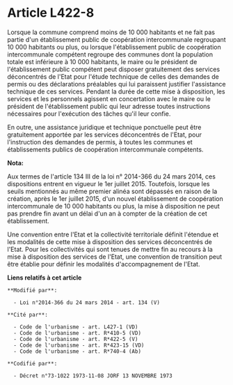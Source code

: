 # Article L422-8

Lorsque la commune comprend moins de 10 000 habitants                     et ne fait pas partie d'un établissement public de
coopération intercommunale regroupant 10 000 habitants ou plus, ou lorsque l'établissement public de coopération
intercommunale compétent regroupe des communes dont la population totale est inférieure à 10 000 habitants, le maire ou le
président de l'établissement public compétent peut disposer gratuitement des services déconcentrés de l'Etat pour l'étude
technique de celles des demandes de permis ou des déclarations préalables qui lui paraissent justifier l'assistance technique
de ces services. Pendant la durée de cette mise à disposition, les services et les personnels agissent en concertation avec
le maire ou le président de l'établissement public qui leur adresse toutes instructions nécessaires pour l'exécution des
tâches qu'il leur confie. 

En outre, une assistance juridique et technique ponctuelle peut être gratuitement apportée par les services déconcentrés de
l'Etat, pour l'instruction des demandes de permis, à toutes les communes et établissements publics de coopération
intercommunale compétents.

**Nota:**

Aux termes de l'article 134 III de la loi n° 2014-366 du 24 mars 2014, ces dispositions entrent en vigueur le 1er juillet
2015. Toutefois, lorsque les seuils mentionnés au même premier alinéa sont dépassés en raison de la création, après le 1er
juillet 2015, d'un nouvel établissement de coopération intercommunale de 10 000 habitants ou plus, la mise à disposition ne
peut pas prendre fin avant un délai d'un an à compter de la création de cet établissement.

Une convention entre l'Etat et la collectivité territoriale définit l'étendue et les modalités de cette mise à disposition
des services déconcentrés de l'Etat. Pour les collectivités qui sont tenues de mettre fin au recours à la mise à disposition
des services de l'Etat, une convention de transition peut être établie pour définir les modalités d'accompagnement de l'Etat.

**Liens relatifs à cet article**

	**Modifié par**:

	  - Loi n°2014-366 du 24 mars 2014 - art. 134 (V)

	**Cité par**:

	  - Code de l'urbanisme - art. L427-1 (VD)
	  - Code de l'urbanisme - art. R*410-5 (VD)
	  - Code de l'urbanisme - art. R*422-5 (V)
	  - Code de l'urbanisme - art. R*423-15 (VD)
	  - Code de l'urbanisme - art. R*740-4 (Ab)

	**Codifié par**:

	  - Décret n°73-1022 1973-11-08 JORF 13 NOVEMBRE 1973
